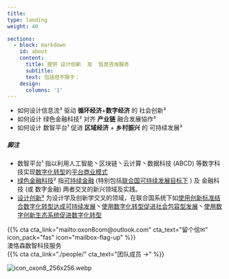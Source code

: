 ```yaml
---
title: 
type: landing
weight: 40

sections:
  - block: markdown
    id: about
    content:
      title: 提供 设计创新  及  信息咨询服务
      subtitle: 
      text: 包括但不限于：
    design:
      columns: '1'
---
```


<div class="row">
<div class="col-6 font-weight-bolder text-justify">

*  如何设计<span class="highlight-container highlight-fushia"><span class="highlight">信息流³</span></span> 驱动  **循环经济**+**数字经济** 的 社会创新³
*  如何设计 <span class="highlight-container highlight-green"><span class="highlight"> 绿色金融科技²</span></span> 对齐  **产业链** 融合发展協作³
*  如何设计<span class="highlight-container highlight-yellow"><span class="highlight"> 数智平台¹</span></span> 促进 **区域经济** + **乡村振兴** 的 可持续发展³
</div>
<div class="col-6 small text-left">

##### 脚注

* 数智平台¹ 指以利用人工智能丶区块链丶云计算丶数据科技 (ABCD) 等数字科技实现[数字化转型](http://www.sasac.gov.cn/n4470048/n13461446/n15927611/n16058233/c16135120/content.html)的[平台商业模式](https://www2.deloitte.com/cn/zh/pages/soe/articles/soe-digital-transformation-2.html)
* [绿色金融科技](https://link.springer.com/chapter/10.1007/978-3-319-76014-8_11)² 指[可持续金融](https://www.unep.org/regions/asia-and-pacific/regional-initiatives/supporting-resource-efficiency/green-financing) (特别包括[联合国可持续发展目标下](https://www.un.org/en/digital-financing-taskforce) ) 及 金融科技 (或 数字金融) 两者交叉的新兴领域及实践。
* [设计创新³](https://www.sciencedirect.com/topics/social-sciences/design-innovation)  为设计学及创新学交叉的领域，在联合国系统下如[使用创新标准结合数字化转型达成可持续发展](https://www.unido.org/news/unido-promotes-innovation-standards-and-digital-transformation-achieve-sdgs)丶[使用数字化转型促进社会包容型发展](https://www.un.org/development/desa/dspd/2021/02/digital-technologies-for-social-inclusion/)丶[使用数字创新生态系统促进数字化转型](https://www.itu.int/itu-d/sites/innovation/)

</div>
</div>
<div class="row"><div class="col-3">{{% cta cta_link="mailto:oxon8com@outlook.com" cta_text="留个信✉"  icon_pack="fas" icon="mailbox-flag-up" %}}</div>
    <div class="col-6 display-3">澳恪森数智科技服务</div><div class="col-3">{{% cta cta_link="./people/" cta_text="团队成员 →" %}}</div></div>
	

![icon_oxon8_256x256.webp](icon_oxon8_256x256.webp)
